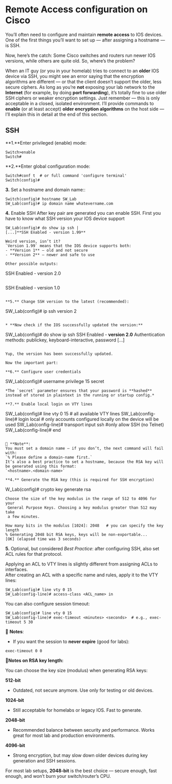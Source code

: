 # Remote Access configuration on Cisco

You’ll often need to configure and maintain **remote access** to IOS devices.
One of the first things you’ll want to set up — after assigning a hostname — is SSH.

Now, here’s the catch:
Some Cisco switches and routers run newer IOS versions, while others are quite old.
So, where’s the problem?

When an IT guy (or you in your homelab) tries to connect to an **older** IOS device via SSH, you might see an error saying that the encryption algorithms are different — or that the client doesn’t support the older, less secure ciphers.
As long as you’re **not** exposing your lab network to the **Internet** (for example, by doing **port forwarding**), it’s totally fine to use older SSH ciphers or weaker encryption settings.
Just remember — this is only acceptable in a closed, isolated environment.
I’ll provide commands to **enable** (or at least accept) **older encryption algorithms** on the host side — I’ll explain this in detail at the end of this section.

## SSH

**1.**Enter privileged (enable) mode:
```
Switch>enable
Switch#
```

**2.**Enter global configuration mode:
```
Switch#conf t  # or full command 'configure terminal'
Switch(config)#
```

**3.** Set a hostname and domain name::
```
Switch(config)# hostname SW_Lab
SW_Lab(config)# ip domain name whatevername.com
```

**4.** Enable SSH
After key pair are generated you can enable SSH.
First you have to know what SSH version your IOS device support 
```
SW_Lab(config)# do show ip ssh |
[...]**SSH Enabled - version 1.99**

Weird version, isn’t it?  
`Version 1.99` means that the IOS device supports both:
- **Version 1** — old and not secure  
- **Version 2** — newer and safe to use

Other possible outputs:
```
SSH Enabled - version 2.0
```
```
SSH Enabled - version 1.0
```

**5.** Change SSH version to the latest (recommended):
```
SW_Lab(config)# ip ssh version 2
```

* **Now check if the IOS successfully updated the version:**
```
SW_Lab(config)# do show ip ssh
SSH Enabled - **version 2.0**
Authentication methods: publickey, keyboard-interactive, password [...]
```

Yup, the version has been successfully updated.

Now the important part:

**6.** Configure user credentials
```
SW_Lab(config)# username <username> privilege 15 secret <password>
```
*The `secret` parameter ensures that your password is **hashed** instead of stored in plaintext in the running or startup config.*

**7.** Enable local login on VTY lines
```
SW_Lab(config)# line vty 0 15      	 	# all available VTY lines
SW_Lab(config-line)# login local    	 	# only accounts configured locally on the device will be used
SW_Lab(config-line)# transport input ssh 	#only allow SSH (no Telnet)
SW_Lab(config-line)# end
```

📝 **Note**: 
You must set a domain name — if you don’t, the next command will fail with:
`% Please define a domain-name first.`
It’s also a best practice to set a hostname, because the RSA key will be generated using this format:
`<hostname>.<domain-name>`

**4.** Generate the RSA key (this is required for SSH encryption)
```
W_Lab(config)# crypto key generate rsa

```
Choose the size of the key modulus in the range of 512 to 4096 for your
 General Purpose Keys. Choosing a key modulus greater than 512 may take
 a few minutes.

How many bits in the modulus [1024]: 2048   # you can specify the key length
% Generating 2048 bit RSA keys, keys will be non-exportable...
[OK] (elapsed time was 3 seconds)
```
**5.** Optional, but considered *Best Practice*: after configuring SSH, also set ACL rules for that protocol.  

Applying an ACL to VTY lines is slightly different from assigning ACLs to interfaces.  
After creating an ACL with a specific name and rules, apply it to the VTY lines:

```
SW_Lab(config)# line vty 0 15
SW_Lab(config-line)# access-class <ACL_name> in
```

You can also configure session timeout:

```
SW_Lab(config)# line vty 0 15
SW_Lab(config-line)# exec-timeout <minutes> <seconds>  # e.g., exec-timeout 5 30
```

📝 **Notes**:  
- If you want the session to **never expire** (good for labs):  
```
exec-timeout 0 0
```

📝**Notes on RSA key length:**

You can choose the key size (modulus) when generating RSA keys:

**512-bit**
- Outdated, not secure anymore. Use only for testing or old devices.

**1024-bit**
- Still acceptable for homelabs or legacy IOS. Fast to generate.

**2048-bit**
- Recommended balance between security and performance. 
Works great for most lab and production environments.

**4096-bit**
- Strong encryption, but may slow down older devices during 
            key generation and SSH sessions.

For most lab setups, **2048-bit** is the best choice — secure enough, 
   fast enough, and won’t burn your switch/router’s CPU.
   



